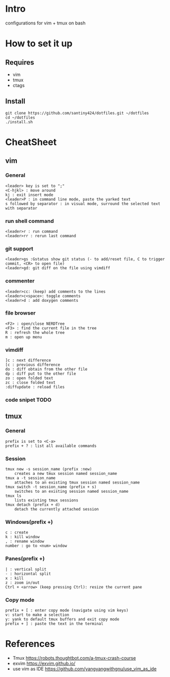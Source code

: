 # Intro
configurations for vim + tmux on bash

# How to set it up
## Requires
- vim
- tmux
- ctags

## Install
```
git clone https://github.com/santiny424/dotfiles.git ~/dotfiles
cd ~/dotfiles
./install.sh
```

# CheatSheet
## vim
### General
    <leader> key is set to ";"
    <C-hjkl> : move around
    kj : exit insert mode
    <leader>P : in command line mode, paste the yarked text
    s followed by separator : in visual mode, surround the selected text with separator

### run shell command
    <leader>r : run command
    <leader>rr : rerun last command

### git support
    <leader>gs :Gstatus show git status (- to add/reset file, C to trigger commit, <CR> to open file)
    <leader>gd: git diff on the file using vimdiff

### commenter
    <leader>cc: (keep) add comments to the lines
    <leader>c<space>: toggle comments
    <leader>d : add doxygen comments

### file browser
    <F2> : open/close NERDTree
    <F3> : find the current file in the tree
    R : refresh the whole tree
    m : open up menu

### vimdiff
    ]c : next difference
    [c : previous difference
    do : diff obtain from the other file
    dp : diff put to the other file
    zo : open folded text
    zc : close folded text
    :diffupdate : reload files

### code snipet TODO

## tmux
### General
    prefix is set to <C-a>
    prefix + ? : list all available commands

### Session
    tmux new -s session_name (prefix :new)
        creates a new tmux session named session_name
    tmux a -t session_name
        attaches to an existing tmux session named session_name
    tmux switch -t session_name (prefix + s)
        switches to an existing session named session_name
    tmux ls
        lists existing tmux sessions
    tmux detach (prefix + d)
        detach the currently attached session

### Windows(prefix +)
    c : create
    k : kill window
    , : rename window
    number : go to <num> window

### Panes(prefix +)
    | : vertical split
    - : horizontal split
    x : kill
    z : zoom in/out
    Ctrl + <arrow> (keep pressing Ctrl): resize the current pane

### Copy mode
    prefix + [ : enter copy mode (navigate using vim keys)
    v: start to make a selection
    y: yank to default tmux buffers and exit copy mode
    prefix + ] : paste the text in the terminal

# References
- Tmux
  https://robots.thoughtbot.com/a-tmux-crash-course
- exvim
  https://exvim.github.io/
- use vim as IDE
  https://github.com/yangyangwithgnu/use_vim_as_ide

